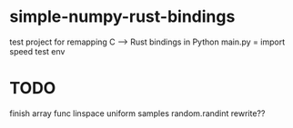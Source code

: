 # simple-numpy-rust-bindings

test project for remapping C --> Rust bindings in Python
main.py = import speed test env

# TODO
finish array func
linspace
uniform samples
random.randint rewrite??
